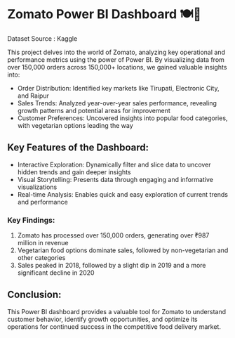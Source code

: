 # Zomato Power BI Dashboard 🍽️🍜

Dataset Source : Kaggle

This project delves into the world of Zomato, analyzing key operational and performance metrics using the power of Power BI. By visualizing data from over 150,000 orders across 150,000+ locations, we gained valuable insights into:

* Order Distribution: Identified key markets like Tirupati, Electronic City, and Raipur
* Sales Trends: Analyzed year-over-year sales performance, revealing growth patterns and potential areas for improvement
* Customer Preferences: Uncovered insights into popular food categories, with vegetarian options leading the way
  
## Key Features of the Dashboard:

* Interactive Exploration: Dynamically filter and slice data to uncover hidden trends and gain deeper insights
* Visual Storytelling: Presents data through engaging and informative visualizations
* Real-time Analysis: Enables quick and easy exploration of current trends and performance

### Key Findings:

1. Zomato has processed over 150,000 orders, generating over ₹987 million in revenue
2. Vegetarian food options dominate sales, followed by non-vegetarian and other categories
3. Sales peaked in 2018, followed by a slight dip in 2019 and a more significant decline in 2020

## Conclusion:

This Power BI dashboard provides a valuable tool for Zomato to understand customer behavior, identify growth opportunities, and optimize its operations for continued success in the competitive food delivery market.

